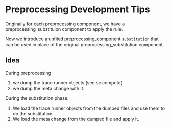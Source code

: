 # Preprocessing Development Tips

Originally for each preprocessing component, we have a preprocessing_substituion component to apply the rule.

Now we introduce a unfiied preprocessing_component `substitution` that can be used in place of the original preprocessing_substitution component.

## Idea

During preprocessing

1. we dump the trace runner objects (see sc.compute)
2. we dump the meta change with it.

During the substitution phase:

1. We load the trace runner objects from the dumped files and use them to do the substitution.
2. We load the meta change from the dumped file and apply it.
